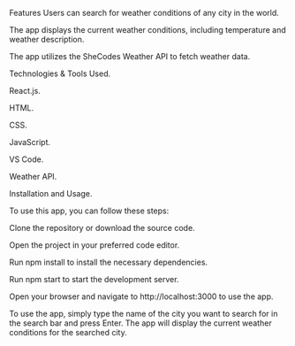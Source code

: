 Features
Users can search for weather conditions of any city in the world. 

The app displays the current weather conditions, including temperature and weather description.

The app utilizes the SheCodes Weather API to fetch weather data.

Technologies & Tools Used.

React.js.

HTML.

CSS.

JavaScript.

VS Code.

Weather API.

Installation and Usage.

To use this app, you can follow these steps:

Clone the repository or download the source code.

Open the project in your preferred code editor.

Run npm install to install the necessary dependencies.

Run npm start to start the development server.

Open your browser and navigate to http://localhost:3000 to use the app.

To use the app, simply type the name of the city you want to search for in the search bar and press Enter. The app will display the current weather conditions for the searched city.
